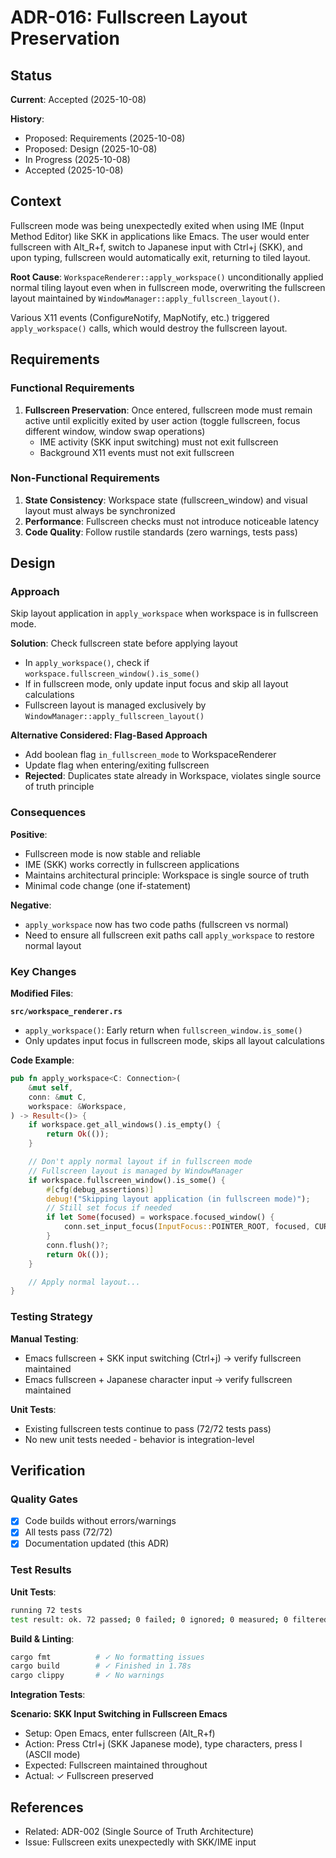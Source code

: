# ADR-016: Fullscreen Layout Preservation

## Status
**Current**: Accepted (2025-10-08)

**History**:
- Proposed: Requirements (2025-10-08)
- Proposed: Design (2025-10-08)
- In Progress (2025-10-08)
- Accepted (2025-10-08)

## Context
Fullscreen mode was being unexpectedly exited when using IME (Input Method Editor) like SKK in applications like Emacs. The user would enter fullscreen with Alt_R+f, switch to Japanese input with Ctrl+j (SKK), and upon typing, fullscreen would automatically exit, returning to tiled layout.

**Root Cause**: `WorkspaceRenderer::apply_workspace()` unconditionally applied normal tiling layout even when in fullscreen mode, overwriting the fullscreen layout maintained by `WindowManager::apply_fullscreen_layout()`.

Various X11 events (ConfigureNotify, MapNotify, etc.) triggered `apply_workspace()` calls, which would destroy the fullscreen layout.


## Requirements

### Functional Requirements
1. **Fullscreen Preservation**: Once entered, fullscreen mode must remain active until explicitly exited by user action (toggle fullscreen, focus different window, window swap operations)
   - IME activity (SKK input switching) must not exit fullscreen
   - Background X11 events must not exit fullscreen

### Non-Functional Requirements
1. **State Consistency**: Workspace state (fullscreen_window) and visual layout must always be synchronized
2. **Performance**: Fullscreen checks must not introduce noticeable latency
3. **Code Quality**: Follow rustile standards (zero warnings, tests pass)


## Design

### Approach
Skip layout application in `apply_workspace` when workspace is in fullscreen mode.

**Solution**: Check fullscreen state before applying layout
- In `apply_workspace()`, check if `workspace.fullscreen_window().is_some()`
- If in fullscreen mode, only update input focus and skip all layout calculations
- Fullscreen layout is managed exclusively by `WindowManager::apply_fullscreen_layout()`

**Alternative Considered: Flag-Based Approach**
- Add boolean flag `in_fullscreen_mode` to WorkspaceRenderer
- Update flag when entering/exiting fullscreen
- **Rejected**: Duplicates state already in Workspace, violates single source of truth principle


### Consequences

**Positive**:
- Fullscreen mode is now stable and reliable
- IME (SKK) works correctly in fullscreen applications
- Maintains architectural principle: Workspace is single source of truth
- Minimal code change (one if-statement)

**Negative**:
- `apply_workspace` now has two code paths (fullscreen vs normal)
- Need to ensure all fullscreen exit paths call `apply_workspace` to restore normal layout


### Key Changes

**Modified Files**:

**`src/workspace_renderer.rs`**
- `apply_workspace()`: Early return when `fullscreen_window.is_some()`
- Only updates input focus in fullscreen mode, skips all layout calculations

**Code Example**:
```rust
pub fn apply_workspace<C: Connection>(
    &mut self,
    conn: &mut C,
    workspace: &Workspace,
) -> Result<()> {
    if workspace.get_all_windows().is_empty() {
        return Ok(());
    }

    // Don't apply normal layout if in fullscreen mode
    // Fullscreen layout is managed by WindowManager
    if workspace.fullscreen_window().is_some() {
        #[cfg(debug_assertions)]
        debug!("Skipping layout application (in fullscreen mode)");
        // Still set focus if needed
        if let Some(focused) = workspace.focused_window() {
            conn.set_input_focus(InputFocus::POINTER_ROOT, focused, CURRENT_TIME)?;
        }
        conn.flush()?;
        return Ok(());
    }

    // Apply normal layout...
}
```


### Testing Strategy

**Manual Testing**:
- Emacs fullscreen + SKK input switching (Ctrl+j) → verify fullscreen maintained
- Emacs fullscreen + Japanese character input → verify fullscreen maintained

**Unit Tests**:
- Existing fullscreen tests continue to pass (72/72 tests pass)
- No new unit tests needed - behavior is integration-level


## Verification

### Quality Gates
- [x] Code builds without errors/warnings
- [x] All tests pass (72/72)
- [x] Documentation updated (this ADR)

### Test Results

**Unit Tests**:
```bash
running 72 tests
test result: ok. 72 passed; 0 failed; 0 ignored; 0 measured; 0 filtered out
```

**Build & Linting**:
```bash
cargo fmt          # ✓ No formatting issues
cargo build        # ✓ Finished in 1.78s
cargo clippy       # ✓ No warnings
```

**Integration Tests**:

**Scenario: SKK Input Switching in Fullscreen Emacs**
- Setup: Open Emacs, enter fullscreen (Alt_R+f)
- Action: Press Ctrl+j (SKK Japanese mode), type characters, press l (ASCII mode)
- Expected: Fullscreen maintained throughout
- Actual: ✓ Fullscreen preserved


## References
- Related: ADR-002 (Single Source of Truth Architecture)
- Issue: Fullscreen exits unexpectedly with SKK/IME input
